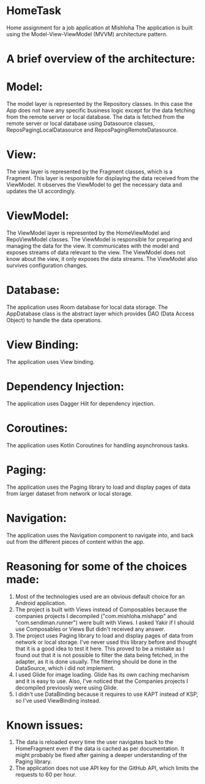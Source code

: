 # HomeTask
Home assignment for a job application at Mishloha
The application is built using the Model-View-ViewModel (MVVM) architecture pattern.  

# A brief overview of the architecture:
# Model:
The model layer is represented by the Repository classes. In this case the App
does not have any specific business logic except for the data fetching from the remote server or
local database.
The data is fetched from the remote server or local database using Datasource classes,
ReposPagingLocalDatasource and ReposPagingRemoteDatasource.
# View:
The view layer is represented by the Fragment classes, which is a Fragment. This layer is
responsible for displaying the data received from the ViewModel. It observes the ViewModel to get
the necessary data and updates the UI accordingly.  
# ViewModel:
The ViewModel layer is represented by the HomeViewModel and RepoViewModel classes. The ViewModel is
responsible for preparing and managing the data for the view. It communicates with the model and
exposes streams of data relevant to the view. The ViewModel does not know about the view, it only
exposes the data streams. The ViewModel also survives configuration changes.
# Database: 
The application uses Room database for local data storage. The AppDatabase class is the abstract
layer which provides DAO (Data Access Object) to handle the data operations.  
# View Binding:
The application uses View binding.
# Dependency Injection:
The application uses Dagger Hilt for dependency injection. 
# Coroutines: 
The application uses Kotlin Coroutines for handling asynchronous tasks.  
# Paging: 
The application uses the Paging library to load and display pages of data from larger dataset from
network or local storage.  
# Navigation: 
The application uses the Navigation component to navigate into, and back out from the different 
pieces of content within the app.  

# Reasoning for some of the choices made:
1. Most of the technologies used are an obvious default choice for an Android application.
2. The project is built with Views instead of Composables because the companies projects I decompiled
("com.mishloha.mishapp" and "com.sendiman.runner") were built with Views. I asked Yakir if I should
use Composables or Views But didn't received any answer.
3. The project uses Paging library to load and display pages of data from network or local storage. 
I've never used this library before and thought that it is a good idea to test it here. This proved 
to be a mistake as I found out that it is not possible to filter the data being fetched, in
the adapter, as it is done usually. The filtering should be done in the DataSource, which i did not
implement.
4. I used Glide for image loading. Glide has its own caching mechanism and it is easy to use. Also,
I've noticed that the Companies projects I decompiled previously were using Glide.
5. I didn't use DataBinding because it requires to use KAPT instead of KSP, so I've used ViewBinding
instead.

# Known issues:
1. The data is reloaded every time the user navigates back to the HomeFragment even if the data is
cached as per documentation. It might probably be fixed after gaining a deeper understanding of the
Paging library.
2. The application does not use API key for the GitHub API, which limits the requests to 60 per hour.